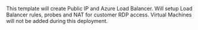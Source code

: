 This template will create Public IP and Azure Load Balancer.
Will setup Load Balancer rules, probes and NAT for customer RDP access.
Virtual Machines will not be added during this deployment.